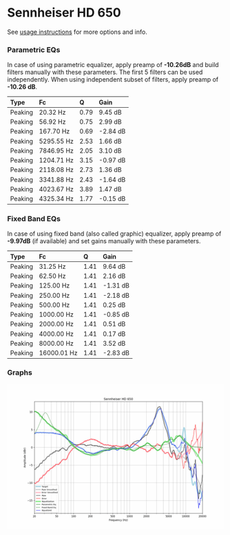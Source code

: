 # Sennheiser HD 650
See [usage instructions](https://github.com/jaakkopasanen/AutoEq#usage) for more options and info.

### Parametric EQs
In case of using parametric equalizer, apply preamp of **-10.26dB** and build filters manually
with these parameters. The first 5 filters can be used independently.
When using independent subset of filters, apply preamp of **-10.26 dB**.

| Type    | Fc         |    Q | Gain     |
|:--------|:-----------|:-----|:---------|
| Peaking | 20.32 Hz   | 0.79 | 9.45 dB  |
| Peaking | 56.92 Hz   | 0.75 | 2.99 dB  |
| Peaking | 167.70 Hz  | 0.69 | -2.84 dB |
| Peaking | 5295.55 Hz | 2.53 | 1.66 dB  |
| Peaking | 7846.95 Hz | 2.05 | 3.10 dB  |
| Peaking | 1204.71 Hz | 3.15 | -0.97 dB |
| Peaking | 2118.08 Hz | 2.73 | 1.36 dB  |
| Peaking | 3341.88 Hz | 2.43 | -1.64 dB |
| Peaking | 4023.67 Hz | 3.89 | 1.47 dB  |
| Peaking | 4325.34 Hz | 1.77 | -0.15 dB |

### Fixed Band EQs
In case of using fixed band (also called graphic) equalizer, apply preamp of **-9.97dB**
(if available) and set gains manually with these parameters.

| Type    | Fc          |    Q | Gain     |
|:--------|:------------|:-----|:---------|
| Peaking | 31.25 Hz    | 1.41 | 9.64 dB  |
| Peaking | 62.50 Hz    | 1.41 | 2.16 dB  |
| Peaking | 125.00 Hz   | 1.41 | -1.31 dB |
| Peaking | 250.00 Hz   | 1.41 | -2.18 dB |
| Peaking | 500.00 Hz   | 1.41 | 0.25 dB  |
| Peaking | 1000.00 Hz  | 1.41 | -0.85 dB |
| Peaking | 2000.00 Hz  | 1.41 | 0.51 dB  |
| Peaking | 4000.00 Hz  | 1.41 | 0.17 dB  |
| Peaking | 8000.00 Hz  | 1.41 | 3.52 dB  |
| Peaking | 16000.01 Hz | 1.41 | -2.83 dB |

### Graphs
![](./Sennheiser%20HD%20650.png)